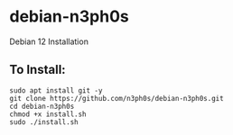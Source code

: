 # debian-n3ph0s
Debian 12 Installation 

## To Install:

```
sudo apt install git -y
git clone https://github.com/n3ph0s/debian-n3ph0s.git
cd debian-n3ph0s
chmod +x install.sh
sudo ./install.sh
```
